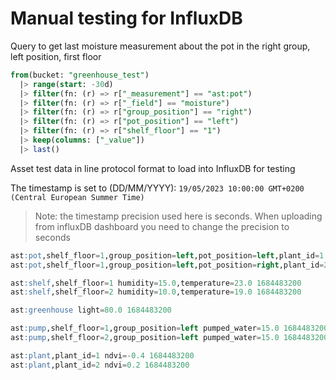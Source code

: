 # Manual testing for InfluxDB

Query to get last moisture measurement about the pot in the right group, left position, first floor

``` SQL
from(bucket: "greenhouse_test")
  |> range(start: -30d)
  |> filter(fn: (r) => r["_measurement"] == "ast:pot")
  |> filter(fn: (r) => r["_field"] == "moisture")
  |> filter(fn: (r) => r["group_position"] == "right")
  |> filter(fn: (r) => r["pot_position"] == "left")
  |> filter(fn: (r) => r["shelf_floor"] == "1")
  |> keep(columns: ["_value"])
  |> last()
```

Asset test data in line protocol format to load into InfluxDB for testing

The timestamp is set to (DD/MM/YYYY): `19/05/2023 10:00:00 GMT+0200 (Central European Summer Time)`

> Note: the timestamp precision used here is seconds. When uploading from influxDB dashboard you need to change the precision to seconds

```SQL
ast:pot,shelf_floor=1,group_position=left,pot_position=left,plant_id=1 moisture=60.0 1684483200
ast:pot,shelf_floor=1,group_position=left,pot_position=right,plant_id=2 moisture=20.0 1684483200

ast:shelf,shelf_floor=1 humidity=15.0,temperature=23.0 1684483200
ast:shelf,shelf_floor=2 humidity=10.0,temperature=19.0 1684483200

ast:greenhouse light=80.0 1684483200

ast:pump,shelf_floor=1,group_position=left pumped_water=15.0 1684483200
ast:pump,shelf_floor=2,group_position=left pumped_water=15.0 1684483200

ast:plant,plant_id=1 ndvi=-0.4 1684483200
ast:plant,plant_id=2 ndvi=0.2 1684483200
```
